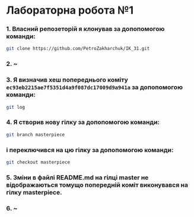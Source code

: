# **Лабораторна робота №1**

### 1. Власний репозеторій я клонував за допопомогою команди:
```sh
git clone https://github.com/PetroZakharchuk/IK_31.git
``` 

### 2. ~

### 3. Я визначив хеш попереднього коміту `ec93eb2215ae7f5351d4a9f087dc17009d9a941a` за допопомогою команди:
```sh
git log
``` 

### 4. Я створив нову гілку за допопомогою команди:
```sh
git branch masterpiece
``` 
### і переключився на цю гілку за допопомогою команди:
```sh
git checkout masterpiece
``` 

### 5. Зміни в файлі README.md на гілці master не відображаються томущо попередній коміт виконувався на гілку masterpiece.

### 6. ~